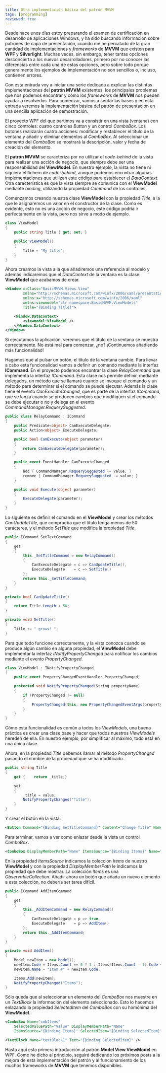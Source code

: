 ```yaml
---
title: Otra implementación básica del patrón MVVM
tags: [programming]
reviewed: true
---
```

Desde hace unos días estoy preparando el examen de certificación en desarrollo de aplicaciones Windows, y ha sido buscando información sobre patrones de capa de presentación, cuando me he percatado de la gran cantidad de implementaciones y _frameworks_ de **MVVM** que existen para **WPF** y **Silverlight**. Muchas veces, sin embargo, tener tantas opciones desconcierta a los nuevos desarrolladores, primero por no conocer las diferencias entre cada una de estas opciones, pero sobre todo porque generalmente los ejemplos de implementación no son sencillos o, incluso, contienen errores.

Con esta entrada voy a iniciar una serie dedicada a explicar las distintas implementaciones del **patrón MVVM** existentes, los principales problemas que nos podemos encontrar y cómo los _frameworks_ de **MVVM** nos pueden ayudar a resolverlos. Para comenzar, vamos a sentar las bases y en esta entrada veremos la implementación básica del patrón de presentación en una sencilla aplicación de demostración.

El proyecto WPF del que partimos va a consistir en una vista (ventana) con cinco controles: cuatro controles _Button_ y un control _ComboBox_. Los botones realizarán cuatro acciones: modificar y restablecer el título de la ventana y añadir y eliminar elementos al _ComboBox_. Al seleccionar un elemento del _ComboBox_ se mostrará la descripción, valor y fecha de creación del elemento.

El **patrón MVVM** se caracteriza por no utilizar el _code-behind_ de la vista para realizar una acción de negocio, que siempre debe ser una responsabilidad del **ViewModel**. En nuestro ejemplo, la vista no tiene ni siquiera el fichero de _code-behind_, aunque podemos encontrar algunas implementaciones que utilizan este código para establecer el _DataContext_. Otra característica es que la vista siempre se comunica con el **ViewModel** mediante _binding_, utilizando la propiedad _Command_ de los controles.

Comenzamos creando nuestra clase **ViewModel** con la propiedad _Title_, a la que le asignaremos un valor en el constructor de la clase. Como es evidente, esto no es una acción de negocio, este código podría ir perfectamente en la vista, pero nos sirve a modo de ejemplo.

```csharp
class ViewModel 
{ 
    public string Title { get; set; }

    public ViewModel()
    {
        Title = "My title";
    } 
}
```

Ahora creamos la vista a la que añadiremos una referencia al modelo y además indicaremos que el *DataContext* de la ventana es la clase **ViewModel** que acabamos de crear.
    
```xml
<Window x:Class="BasicMVVM.Views.View"
        xmlns="http://schemas.microsoft.com/winfx/2006/xaml/presentation"
        xmlns:x="http://schemas.microsoft.com/winfx/2006/xaml"
        xmlns:viewmodel="clr-namespace:BasicMVVM.ViewModels"
        Title="{Binding Title}">

    <Window.DataContext>
        <viewmodel:ViewModel />
    </Window.DataContext>
</Window>
```

Si ejecutamos la aplicación, veremos que el título de la ventana se muestra correctamente. No está mal para comenzar, ¿no? ¡Continuemos añadiendo más funcionalidad!

Hagamos que al pulsar un botón, el título de la ventana cambie. Para llevar a cabo esta funcionalidad vamos a definir un comando mediante la interfaz **ICommand**. En el proyecto podemos encontrar la clase _RelayCommand_ que implementa la interfaz _ICommand_. Esta clase nos permite definir, mediante delegados, un método que se llamará cuando se invoque el comando y un método para determinar si el comando se puede ejecutar. Además la clase tiene el evento _CanExecuteChanged_, que es parte de la interfaz _ICommand_, que se lanza cuando se producen cambios que modifiquen si el comando se debe ejecutar o no y delega en el evento _CommandManager.RequerySuggested_.

```csharp
public class RelayCommand : ICommand
{
    public Predicate<object> CanExecuteDelegate;
    public Action<object> ExecuteDelegate;

    public bool CanExecute(object parameter)
    {
        return CanExecuteDelegate(parameter);
    }

    public event EventHandler CanExecuteChanged
    {
        add { CommandManager.RequerySuggested += value; }
        remove { CommandManager.RequerySuggested -= value; }
    }

    public void Execute(object parameter)
    {
        ExecuteDelegate(parameter);
    }
}
```

Lo siguiente es definir el comando en el **ViewModel** y crear los métodos _CanUpdateTitle_, que comprueba que el título tenga menos de 50 carácteres, y el método _SetTitle_ que modifica la propiedad _Title_.

```csharp
public ICommand SetTextCommand
{
    get
    {
        this._SetTitleCommand = new RelayCommand()
        {
            CanExecuteDelegate = c => CanUpdateTitle(),
            ExecuteDelegate    = c => SetTitle()
        };
        return this._SetTitleCommand;
    }
}

private bool CanUpdateTitle()
{
    return Title.Length < 50;
}

private void SetTitle()
{
    Title += " grows! ";
}
```

Para que todo funcione correctamente, y la vista conozca cuando se produce algún cambio en alguna propiedad, el **ViewModel** debe implementar la interfaz _INotifyPropertyChanged_ para notificar los cambios mediante el evento _PropertyChanged_.

```csharp
class ViewModel : INotifyPropertyChanged 
{
    public event PropertyChangedEventHandler PropertyChanged;

    protected void NotifyPropertyChanged(String propertyName)
    {
        if (PropertyChanged != null)
        {
            PropertyChanged(this, new PropertyChangedEventArgs(propertyName));
        }
    } 
}
```

Cómo esta funcionalidad es común a todos los _ViewModels_, una buena práctica es crear una clase base y hacer que todos nuestros _ViewModels_ hereden de ella. En nuestro ejemplo, por simplificar al máximo, todo está en una única clase.

Ahora, en la propiedad _Title_ debemos llamar al método _PropertyChanged_ pasando el nombre de la propiedad que se ha modificado.

```csharp
public string Title
{
    get {    return _title;}

    set
    {
        _title = value;
        NotifyPropertyChanged("Title");
    }
}
```

Y crear el botón en la vista:

```xml
<Button Command="{Binding SetTitleCommand}" Content="Change Title" Name="cmdSetTitle" />
```

Para terminar, vamos a ver como enlazar desde la vista un control _ComboBox_.

```xml
<ComboBox DisplayMemberPath="Name" ItemsSource="{Binding Items}" Name="cmbItems" />
```

En la propiedad _ItemsSource_ indicamos la colección _Items_ de nuestro **ViewModel** y con la propiedad _DisplayMemberPath_ le indicamos la propiedad que debe mostrar. La colección _Items_ es una _ObservableCollection_. Añadir ahora un botón que añada un nuevo elemento a esta colección, no debería ser tarea difícil.

```csharp
public ICommand AddItemCommand
{
    get
    {
        this._AddItemCommand = new RelayCommand()
        {
            CanExecuteDelegate = p => true,
            ExecuteDelegate    = p => AddItem()
        };
        return this._AddItemCommand;
    }
}

private void AddItem()
{
    Model newItem = new Model();
    newItem.Code = Items.Count == 0 ? 1 : Items[Items.Count - 1].Code + 1;
    newItem.Name = "Item #" + newItem.Code;

    Items.Add(newItem);
    NotifyPropertyChanged("Items");
}
```

Sólo queda que al seleccionar un elemento del _ComboBox_ nos muestre en un _TextBlock_ la información del elemento seleccionado. Esto lo hacemos enlazando la propiedad _SelectedItem_ del _ComboBox_ con su homónima del **ViewModel**.

```xml
<ComboBox Name="cmbItems"
    SelectedValuePath="Value" DisplayMemberPath="Name"
    ItemsSource="{Binding Items}" SelectedItem="{Binding SelectedItem}" />

<TextBlock Name="textBlock1" Text="{Binding SelectedItem}" />
```

Hasta aquí esta primera introducción al patrón **Model View ViewModel** en WPF. Como he dicho al principio, seguiré dedicando los próximos posts a la mejora de esta implementación del patrón y al funcionamiento de los muchos frameworks de **MVVM** que tenemos disponibles.

